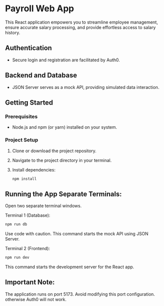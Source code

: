 # Payroll Web App

This React application empowers you to streamline employee management, ensure accurate salary processing, and provide effortless access to salary history.

## Authentication

- Secure login and registration are facilitated by Auth0.

## Backend and Database

- JSON Server serves as a mock API, providing simulated data interaction.

## Getting Started

### Prerequisites

- Node.js and npm (or yarn) installed on your system.

### Project Setup

1. Clone or download the project repository.
2. Navigate to the project directory in your terminal.
3. Install dependencies:

   ```bash
   npm install
   ```
## Running the App Separate Terminals: 
Open two separate terminal windows.

Terminal 1 (Database):

```bash
npm run db
```
Use code with caution.
This command starts the mock API using JSON Server.

Terminal 2 (Frontend):

```bash
npm run dev
```

This command starts the development server for the React app.

## Important Note:

The application runs on port 5173. Avoid modifying this port configuration. otherwise Auth0 will not work.